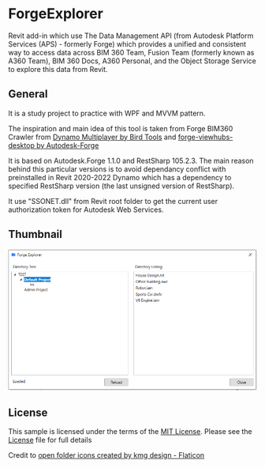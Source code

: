 # ForgeExplorer

Revit add-in which use The Data Management API (from Autodesk Platform Services (APS) - formerly Forge) which provides a unified and consistent way to access data across BIM 360 Team, Fusion Team (formerly known as A360 Team), BIM 360 Docs, A360 Personal, and the Object Storage Service to explore this data from Revit.

## General

It is a study project to practice with WPF and MVVM pattern.

The inspiration and main idea of this tool is taken from Forge BIM360 Crawler from [Dynamo Multiplayer by Bird Tools](https://www.birdtools-developers.com/dmu.html) and [forge-viewhubs-desktop by Autodesk-Forge](https://github.com/Autodesk-Forge/forge-viewhubs-desktop)

It is based on Autodesk.Forge 1.1.0 and RestSharp 105.2.3. The main reason behind this particular versions is to avoid dependancy conflict with preinstalled in Revit 2020-2022 Dynamo which has a dependency to specified RestSharp version (the last unsigned version of RestSharp).

It use "SSONET.dll" from Revit root folder to get the current user authorization token for Autodesk Web Services.

## Thumbnail

![thumbnail](readme/thumbnail.png)

## License

This sample is licensed under the terms of the [MIT License](http://opensource.org/licenses/MIT). Please see the [License](License.md) file for full details

Credit to [open folder icons created by kmg design - Flaticon](https://www.flaticon.com/free-icons/open-folder)